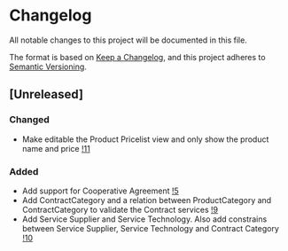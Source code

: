 # Changelog
All notable changes to this project will be documented in this file.

The format is based on [Keep a Changelog](https://keepachangelog.com/en/1.0.0/),
and this project adheres to [Semantic Versioning](https://semver.org/spec/v2.0.0.html).

## [Unreleased]

### Changed

* Make editable the Product Pricelist view and only show the product name and price [!11](https://gitlab.com/coopdevs/odoo-somconnexio/-/merge_requests/11)

### Added

* Add support for Cooperative Agreement [!5](https://gitlab.com/coopdevs/odoo-somconnexio/-/merge_requests/5)
* Add ContractCategory and a relation between ProductCategory and ContractCategory to validate the Contract services [!9](https://gitlab.com/coopdevs/odoo-somconnexio/-/merge_requests/9)
* Add Service Supplier and Service Technology. Also add constrains between Service Supplier, Service Technology and Contract Category [!10](https://gitlab.com/coopdevs/odoo-somconnexio/-/merge_requests/10)
